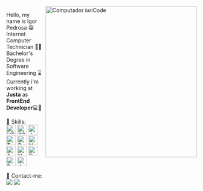<img src="https://64.media.tumblr.com/tumblr_mag654veLk1qk4bw7o1_500.gif" min-width="400px" max-width="400px" width="400px" align="right" alt="Computador iuriCode">

<p align="left"> 
  Hello, my name is Igor Pedrosa 😁 <br />
  Internet Computer Technician 🧑‍🎓<br />
  Bachelor's Degree in Software Engineering ⌛️<br />
  Currently i'm working at <strong>Justa</strong> as <strong>FrontEnd Developer</strong>💻🎨 
</p>

<p align="left">
  🦄 Skills:  <br/>

  <img width="25" title="HTML5" src="https://cdn.jsdelivr.net/gh/devicons/devicon/icons/html5/html5-original.svg" />
  <img width="25" title="CSS3" src="https://cdn.jsdelivr.net/gh/devicons/devicon/icons/css3/css3-original.svg" />
  <img width="25" title="JavaScript" src="https://cdn.jsdelivr.net/gh/devicons/devicon/icons/javascript/javascript-original.svg" />
  <img width="25" height="25" title="TypeScript" src="https://cdn.jsdelivr.net/gh/devicons/devicon/icons/typescript/typescript-original.svg" />
  <img width="25" title="ReactJS" src="https://cdn.jsdelivr.net/gh/devicons/devicon/icons/react/react-original.svg" />
  <img width="25" title="Next.js" src="https://cdn.worldvectorlogo.com/logos/next-js.svg" />
  <img width="25" title="Angular" src="https://cdn.jsdelivr.net/gh/devicons/devicon/icons/angularjs/angularjs-original.svg" />
  <img width="25" height="25" title="NodeJS" src="https://cdn.jsdelivr.net/gh/devicons/devicon/icons/nodejs/nodejs-original.svg" />
  <img width="25" title="Firebase" src="https://cdn.jsdelivr.net/gh/devicons/devicon/icons/firebase/firebase-plain.svg" />
  <img width="25" title="Python" src="https://cdn.jsdelivr.net/gh/devicons/devicon/icons/python/python-original.svg" />        
  <img width="25" title="Jest" src="https://cdn.jsdelivr.net/gh/devicons/devicon/icons/jest/jest-plain.svg" /> 
</p>

<p align="left">
  💌 Contact-me:  <br/>
  <a href="mailto:ilap1036@gmail.com" alt="Gmail">
  <img src="https://img.shields.io/badge/-Gmail-FF0000?style=flat-square&labelColor=FF0000&logo=gmail&logoColor=white" /></a>

  <a href="https://www.linkedin.com/in/igor-pedrosa/" alt="Linkedin">
  <img src="https://img.shields.io/badge/-Linkedin-0e76a8?style=flat-square&logo=Linkedin&logoColor=white&link=LINK-DO-SEU-LINKEDIN" /></a>
</p>
